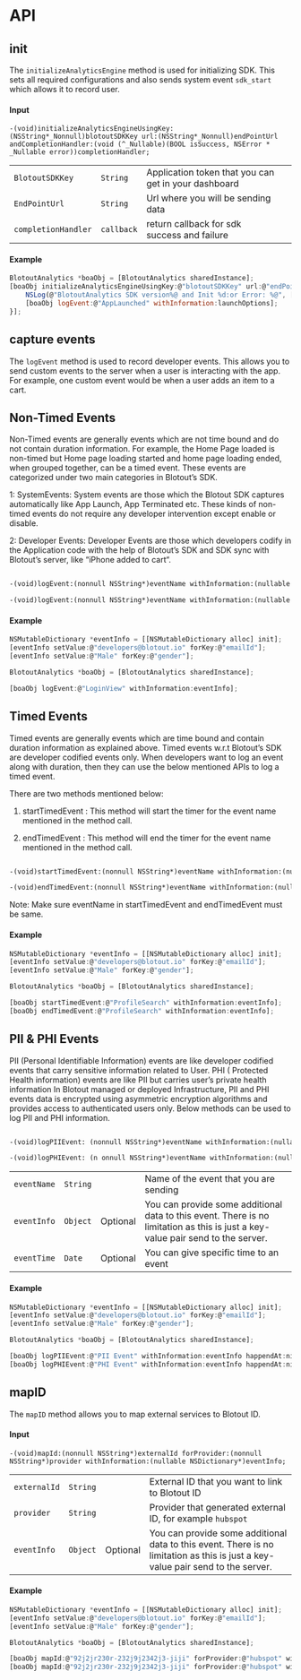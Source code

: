 # API

## init
The `initializeAnalyticsEngine` method is used for initializing SDK. This sets all required configurations and also sends system event `sdk_start` which allows it to record user.

#### Input
`-(void)initializeAnalyticsEngineUsingKey:(NSString*_Nonnull)blotoutSDKKey url:(NSString*_Nonnull)endPointUrl andCompletionHandler:(void (^_Nullable)(BOOL isSuccess, NSError * _Nullable error))completionHandler;`

|||||
|---|---|---|---|
| `BlotoutSDKKey` | `String` | Application token that you can get in your dashboard |
| `EndPointUrl` | `String` | Url where you will be sending data |
| `completionHandler` | `callback` | return callback for sdk success and failure |

#### Example
```js
BlotoutAnalytics *boaObj = [BlotoutAnalytics sharedInstance];
[boaObj initializeAnalyticsEngineUsingKey:@"blotoutSDKKey" url:@"endPointUrl" andCompletionHandler:^(BOOL isSuccess, NSError * _Nonnull error) {
    NSLog(@"BlotoutAnalytics SDK version%@ and Init %d:or Error: %@", [boaObj sdkVersion], isSuccess, error);
    [boaObj logEvent:@"AppLaunched" withInformation:launchOptions]; 
}];
```

## capture events
The `logEvent` method is used to record developer events. This allows you to send custom events to the server when a user is interacting with the app. For example, one custom event would be when a user adds an item to a cart.

## Non-Timed Events
Non-Timed events are generally events which are not time bound and do not contain duration information. For example, the Home Page loaded is non-timed but Home page loading started and home page loading ended, when grouped together, can be a timed event.
These events are categorized under two main categories in Blotout’s SDK.

1: SystemEvents:
System events are those which the Blotout SDK captures automatically like App Launch, App Terminated etc. These kinds of non-timed events do not require any developer intervention except enable or disable.

2: Developer Events:
Developer Events are those which developers codify in the Application code with the help of Blotout’s SDK and SDK sync with Blotout’s server, like “iPhone added to cart“.

```html

-(void)logEvent:(nonnull NSString*)eventName withInformation:(nullable NSDictionary*)eventInfo;

-(void)logEvent:(nonnull NSString*)eventName withInformation:(nullable NSDictionary*)eventInfo happendAt:(nullable NSDate*)eventTime;

```

#### Example
```js
NSMutableDictionary *eventInfo = [[NSMutableDictionary alloc] init];
[eventInfo setValue:@"developers@blotout.io" forKey:@"emailId"];
[eventInfo setValue:@"Male" forKey:@"gender"];

BlotoutAnalytics *boaObj = [BlotoutAnalytics sharedInstance];

[boaObj logEvent:@"LoginView" withInformation:eventInfo];
```

## Timed Events
Timed events are generally events which are time bound and contain duration information as explained above. Timed events w.r.t Blotout’s SDK are developer codified events only.
When developers want to log an event along with duration, then they can use the below mentioned APIs to log a timed event.

There are two methods mentioned below:

1. startTimedEvent : This method will start the timer for the event name mentioned in the method call.

2. endTimedEvent : This method will end the timer for the event name mentioned in the method call.

```html

-(void)startTimedEvent:(nonnull NSString*)eventName withInformation:(nullable NSDictionary*)startEventInfo;

-(void)endTimedEvent:(nonnull NSString*)eventName withInformation:(nullable NSDictionary*)endEventInfo;

```

Note: Make sure eventName in startTimedEvent and endTimedEvent must be same.


#### Example
```js
NSMutableDictionary *eventInfo = [[NSMutableDictionary alloc] init];
[eventInfo setValue:@"developers@blotout.io" forKey:@"emailId"];
[eventInfo setValue:@"Male" forKey:@"gender"];

BlotoutAnalytics *boaObj = [BlotoutAnalytics sharedInstance];

[boaObj startTimedEvent:@"ProfileSearch" withInformation:eventInfo];
[boaObj endTimedEvent:@"ProfileSearch" withInformation:eventInfo];

```
## PII & PHI Events
PII (Personal Identifiable Information) events are like developer codified events that carry sensitive information related to User.
PHI ( Protected Health information) events are like PII but carries user’s private health information
In Blotout managed or deployed Infrastructure, PII and PHI events data is encrypted using asymmetric encryption algorithms and provides access to authenticated users only.
Below methods can be used to log PII and PHI information.

```html

-(void)l​ogPIIEvent:​ (n​onnull​ N​SString​*)eventName w​ithInformation​:(n​ullable NSDictionary*​ )eventInfo ​happendAt:​ (n​ullable​ NSDate​*)eventTime;

-(void)l​ogPHIEvent:​ (n​ onnull​ N​SString​*)eventName w​ithInformation​:(n​ullable NSDictionary*​ )eventInfo ​happendAt:​ (n​ullable​ N​SDate​*)eventTime;

```

|||||
|---|---|---|---|
| `eventName` | `String` |  | Name of the event that you are sending |
| `eventInfo` | `Object` | Optional | You can provide some additional data to this event. There is no limitation as this is just a key-value pair send to the server. |
| `eventTime` | `Date` | Optional | You can give specific time to an event|


#### Example
```js
NSMutableDictionary *eventInfo = [[NSMutableDictionary alloc] init];
[eventInfo setValue:@"developers@blotout.io" forKey:@"emailId"];
[eventInfo setValue:@"Male" forKey:@"gender"];

BlotoutAnalytics *boaObj = [BlotoutAnalytics sharedInstance];

[boaObj logPIIEvent:@"PII Event" withInformation:eventInfo happendAt:nil];
[boaObj logPHIEvent:@"PHI Event" withInformation:eventInfo happendAt:nil];

```


## mapID
The `mapID` method allows you to map external services to Blotout ID.

#### Input
`-(void)mapId:(nonnull NSString*)externalId forProvider:(nonnull NSString*)provider withInformation:(nullable NSDictionary*)eventInfo;`

|||||
|---|---|---|---|
| `externalId` | `String` |  | External ID that you want to link to Blotout ID |
| `provider` | `String` |  | Provider that generated external ID, for example `hubspot` |
| `eventInfo` | `Object` | Optional | You can provide some additional data to this event. There is no limitation as this is just a key-value pair send to the server. |

#### Example
```js
NSMutableDictionary *eventInfo = [[NSMutableDictionary alloc] init];
[eventInfo setValue:@"developers@blotout.io" forKey:@"emailId"];
[eventInfo setValue:@"Male" forKey:@"gender"];

BlotoutAnalytics *boaObj = [BlotoutAnalytics sharedInstance];

[boaObj mapId:@"92j2jr230r-232j9j2342j3-jiji" forProvider:@"hubspot" withInformation:NULL];
[boaObj mapId:@"92j2jr230r-232j9j2342j3-jiji" forProvider:@"hubspot" withInformation:eventInfo];

```



